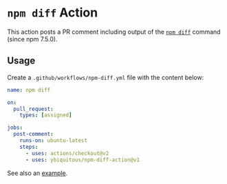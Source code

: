 # `npm diff` Action

This action posts a PR comment including output of the [`npm diff`](https://docs.npmjs.com/cli/v7/commands/npm-diff) command (since npm 7.5.0).

## Usage

Create a `.github/workflows/npm-diff.yml` file with the content below:

```yaml
name: npm diff

on:
  pull_request:
    types: [assigned]

jobs:
  post-comment:
    runs-on: ubuntu-latest
    steps:
      - uses: actions/checkout@v2
      - uses: ybiquitous/npm-diff-action@v1
```

See also an [example](https://github.com/ybiquitous/npm-diff-action/pull/7#issuecomment-813310581).
